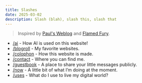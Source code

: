 ```yaml
---
title: Slashes
date: 2025-03-02
description: Slash (blah), slash this, slash that
---
```


> Inspired by [Paul's Weblog](https://paul.af/more) and [Flamed Fury](https://flamedfury.com/slashes/).

- [/ai](/ai) - How AI is used on this website!
- [/blogroll](/blogroll) - My favorite websites.
- [/colophon](/colophon) - How this website is made.
- [/contact](/contact) - Where you can find me.
- [/guestbook](/guestbook) - A place to share your little messages publicly.
- [/now](/now) - A little bit of what I’m doing at the moment.
- [/uses](/uses) - What do I use to live my digital world?